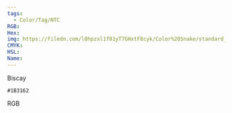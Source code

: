 ```yaml
---
tags:
  - Color/Tag/NTC
RGB:
Hex:
img: https://filedn.com/l0hpzxl1f01yT7GHxtF8cyk/Color%20Snake/standard_csv_to_svg//1B3162.svg
CMYK:
HSL:
Name:
---
```

Biscay
```palette
#1B3162
```
RGB
